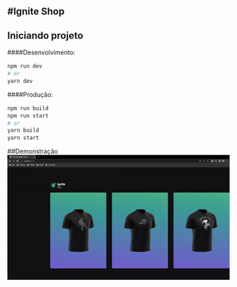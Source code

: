 #Ignite Shop
---

## Iniciando projeto
####Desenvolvimento:

```bash
npm run dev
# or
yarn dev
```

####Produção:

```bash
npm run build
npm run start
# or
yarn build
yarn start
```

##Demonstração
 ![Gif demontrando a navegação entre as págingas do projeto](./src/assets/ignite-shop.gif)